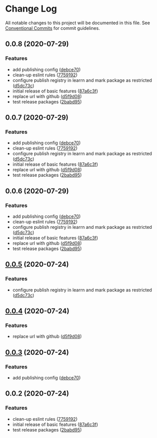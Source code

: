 # Change Log

All notable changes to this project will be documented in this file.
See [Conventional Commits](https://conventionalcommits.org) for commit guidelines.

## 0.0.8 (2020-07-29)


### Features

* add publishing config ([debce70](https://github.com/cabiri-io/sls-pipe/commit/debce7083afbc99434bea7c91628dcb4c184db4c))
* clean-up eslint rules ([7759192](https://github.com/cabiri-io/sls-pipe/commit/775919230ee3ed8cdb6b93c5d0ed69fe3a658da9))
* configure publish registry in learrn and mark package as restricted ([d5dc73c](https://github.com/cabiri-io/sls-pipe/commit/d5dc73c507e463f7ed0233a4c29b4b750250b49a))
* initial release of basic features ([87a6c3f](https://github.com/cabiri-io/sls-pipe/commit/87a6c3f171f000740eb9fa13576337055418e705))
* replace url with github ([d5f9d08](https://github.com/cabiri-io/sls-pipe/commit/d5f9d081b5b1f8970eb40c0a7157d1dafdff1bfa))
* test release packages ([2babd95](https://github.com/cabiri-io/sls-pipe/commit/2babd95b61fe6f283b0419341c5fa10fe14929bc))





## 0.0.7 (2020-07-29)


### Features

* add publishing config ([debce70](https://github.com/cabiri-io/sls-env/commit/debce7083afbc99434bea7c91628dcb4c184db4c))
* clean-up eslint rules ([7759192](https://github.com/cabiri-io/sls-env/commit/775919230ee3ed8cdb6b93c5d0ed69fe3a658da9))
* configure publish registry in learrn and mark package as restricted ([d5dc73c](https://github.com/cabiri-io/sls-env/commit/d5dc73c507e463f7ed0233a4c29b4b750250b49a))
* initial release of basic features ([87a6c3f](https://github.com/cabiri-io/sls-env/commit/87a6c3f171f000740eb9fa13576337055418e705))
* replace url with github ([d5f9d08](https://github.com/cabiri-io/sls-env/commit/d5f9d081b5b1f8970eb40c0a7157d1dafdff1bfa))
* test release packages ([2babd95](https://github.com/cabiri-io/sls-env/commit/2babd95b61fe6f283b0419341c5fa10fe14929bc))





## 0.0.6 (2020-07-29)


### Features

* add publishing config ([debce70](https://github.com/cabiri-io/sls-env/commit/debce7083afbc99434bea7c91628dcb4c184db4c))
* clean-up eslint rules ([7759192](https://github.com/cabiri-io/sls-env/commit/775919230ee3ed8cdb6b93c5d0ed69fe3a658da9))
* configure publish registry in learrn and mark package as restricted ([d5dc73c](https://github.com/cabiri-io/sls-env/commit/d5dc73c507e463f7ed0233a4c29b4b750250b49a))
* initial release of basic features ([87a6c3f](https://github.com/cabiri-io/sls-env/commit/87a6c3f171f000740eb9fa13576337055418e705))
* replace url with github ([d5f9d08](https://github.com/cabiri-io/sls-env/commit/d5f9d081b5b1f8970eb40c0a7157d1dafdff1bfa))
* test release packages ([2babd95](https://github.com/cabiri-io/sls-env/commit/2babd95b61fe6f283b0419341c5fa10fe14929bc))





## [0.0.5](https://github.com/cabiri-io/sls-env/compare/@cabiri-io/sls-aws@0.0.4...@cabiri-io/sls-aws@0.0.5) (2020-07-24)


### Features

* configure publish registry in learrn and mark package as restricted ([d5dc73c](https://github.com/cabiri-io/sls-env/commit/d5dc73c507e463f7ed0233a4c29b4b750250b49a))





## [0.0.4](https://github.com/cabiri-io/sls-env/compare/@cabiri-io/sls-aws@0.0.3...@cabiri-io/sls-aws@0.0.4) (2020-07-24)


### Features

* replace url with github ([d5f9d08](https://github.com/cabiri-io/sls-env/commit/d5f9d081b5b1f8970eb40c0a7157d1dafdff1bfa))





## [0.0.3](https://github.com/cabiri-io/sls-env/compare/@cabiri-io/sls-aws@0.0.2...@cabiri-io/sls-aws@0.0.3) (2020-07-24)


### Features

* add publishing config ([debce70](https://github.com/cabiri-io/sls-env/commit/debce7083afbc99434bea7c91628dcb4c184db4c))





## 0.0.2 (2020-07-24)


### Features

* clean-up eslint rules ([7759192](https://github.com/cabiri-io/sls-env/commit/775919230ee3ed8cdb6b93c5d0ed69fe3a658da9))
* initial release of basic features ([87a6c3f](https://github.com/cabiri-io/sls-env/commit/87a6c3f171f000740eb9fa13576337055418e705))
* test release packages ([2babd95](https://github.com/cabiri-io/sls-env/commit/2babd95b61fe6f283b0419341c5fa10fe14929bc))
